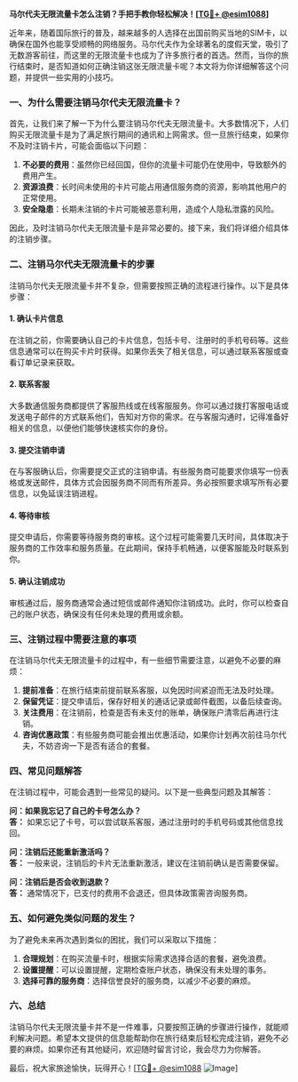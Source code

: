 **马尔代夫无限流量卡怎么注销？手把手教你轻松解决！[[TG💪+ @esim1088](https://t.me/s/esim1088)]**

近年来，随着国际旅行的普及，越来越多的人选择在出国前购买当地的SIM卡，以确保在国外也能享受顺畅的网络服务。马尔代夫作为全球著名的度假天堂，吸引了无数游客前往，而这里的无限流量卡也成为了许多旅行者的首选。然而，当你的旅行结束时，是否知道如何正确注销这张无限流量卡呢？本文将为你详细解答这个问题，并提供一些实用的小技巧。

### 一、为什么需要注销马尔代夫无限流量卡？

首先，让我们来了解一下为什么要注销马尔代夫无限流量卡。大多数情况下，人们购买无限流量卡是为了满足旅行期间的通讯和上网需求。但一旦旅行结束，如果你不及时注销卡片，可能会面临以下问题：

1. **不必要的费用**：虽然你已经回国，但你的流量卡可能仍在使用中，导致额外的费用产生。
2. **资源浪费**：长时间未使用的卡片可能占用通信服务商的资源，影响其他用户的正常使用。
3. **安全隐患**：长期未注销的卡片可能被恶意利用，造成个人隐私泄露的风险。

因此，及时注销马尔代夫无限流量卡是非常必要的。接下来，我们将详细介绍具体的注销步骤。

### 二、注销马尔代夫无限流量卡的步骤

注销马尔代夫无限流量卡并不复杂，但需要按照正确的流程进行操作。以下是具体步骤：

#### 1. 确认卡片信息

在注销之前，你需要确认自己的卡片信息，包括卡号、注册时的手机号码等。这些信息通常可以在购买卡片时获得。如果你丢失了相关信息，可以通过联系客服或查看订单记录来获取。

#### 2. 联系客服

大多数通信服务商都提供了客服热线或在线客服服务。你可以通过拨打客服电话或发送电子邮件的方式联系他们，告知对方你的需求。在与客服沟通时，记得准备好相关的信息，以便他们能够快速核实你的身份。

#### 3. 提交注销申请

在与客服确认后，你需要提交正式的注销申请。有些服务商可能要求你填写一份表格或发送邮件，具体方式会因服务商不同而有所差异。务必按照要求填写所有必要信息，以免延误注销进程。

#### 4. 等待审核

提交申请后，你需要等待服务商的审核。这个过程可能需要几天时间，具体取决于服务商的工作效率和服务质量。在此期间，保持手机畅通，以便客服能及时联系到你。

#### 5. 确认注销成功

审核通过后，服务商通常会通过短信或邮件通知你注销成功。此时，你可以检查自己的账户状态，确保没有任何未处理的费用或余额。

### 三、注销过程中需要注意的事项

在注销马尔代夫无限流量卡的过程中，有一些细节需要注意，以避免不必要的麻烦：

1. **提前准备**：在旅行结束前提前联系客服，以免因时间紧迫而无法及时处理。
2. **保留凭证**：提交申请后，保存好相关的通话记录或邮件截图，以备后续查询。
3. **关注费用**：在注销前，检查是否有未支付的账单，确保账户清零后再进行注销。
4. **咨询优惠政策**：有些服务商可能会推出优惠活动，如果你计划再次前往马尔代夫，不妨咨询一下是否有适合的套餐。

### 四、常见问题解答

在注销过程中，可能会遇到一些常见的疑问。以下是一些典型问题及其解答：

**问：如果我忘记了自己的卡号怎么办？**  
**答：** 如果忘记了卡号，可以尝试联系客服，通过注册时的手机号码或其他信息找回。

**问：注销后还能重新激活吗？**  
**答：** 一般来说，注销后的卡片无法重新激活，建议在注销前确认是否需要保留。

**问：注销后是否会收到退款？**  
**答：** 通常情况下，已支付的费用不会退还，但具体政策需咨询服务商。

### 五、如何避免类似问题的发生？

为了避免未来再次遇到类似的困扰，我们可以采取以下措施：

1. **合理规划**：在购买流量卡时，根据实际需求选择合适的套餐，避免浪费。
2. **设置提醒**：可以设置提醒，定期检查账户状态，确保没有未处理的事务。
3. **选择可靠的服务商**：选择信誉良好的服务商，以减少不必要的麻烦。

### 六、总结

注销马尔代夫无限流量卡并不是一件难事，只要按照正确的步骤进行操作，就能顺利解决问题。希望本文提供的信息能帮助你在旅行结束后轻松完成注销，避免不必要的麻烦。如果你还有其他疑问，欢迎随时留言讨论，我会尽力为你解答。

最后，祝大家旅途愉快，玩得开心！[[TG💪+ @esim1088](https://t.me/s/esim1088) ![Image](https://i.postimg.cc/4NQfJmqS/Snipaste-2025-05-13-00-14-12.png)]